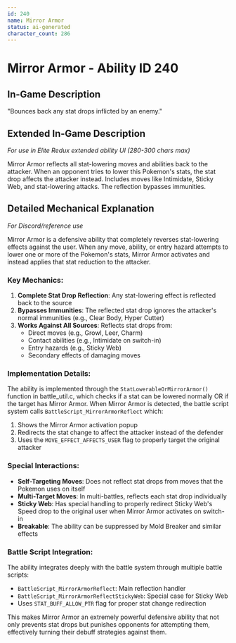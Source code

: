 ```yaml
---
id: 240
name: Mirror Armor
status: ai-generated
character_count: 286
---
```


# Mirror Armor - Ability ID 240

## In-Game Description
"Bounces back any stat drops inflicted by an enemy."

## Extended In-Game Description
*For use in Elite Redux extended ability UI (280-300 chars max)*

Mirror Armor reflects all stat-lowering moves and abilities back to the attacker. When an opponent tries to lower this Pokemon's stats, the stat drop affects the attacker instead. Includes moves like Intimidate, Sticky Web, and stat-lowering attacks. The reflection bypasses immunities.

## Detailed Mechanical Explanation
*For Discord/reference use*

Mirror Armor is a defensive ability that completely reverses stat-lowering effects against the user. When any move, ability, or entry hazard attempts to lower one or more of the Pokemon's stats, Mirror Armor activates and instead applies that stat reduction to the attacker.

### Key Mechanics:

1. **Complete Stat Drop Reflection**: Any stat-lowering effect is reflected back to the source
2. **Bypasses Immunities**: The reflected stat drop ignores the attacker's normal immunities (e.g., Clear Body, Hyper Cutter)
3. **Works Against All Sources**: Reflects stat drops from:
   - Direct moves (e.g., Growl, Leer, Charm)
   - Contact abilities (e.g., Intimidate on switch-in)
   - Entry hazards (e.g., Sticky Web)
   - Secondary effects of damaging moves

### Implementation Details:

The ability is implemented through the `StatLowerableOrMirrorArmor()` function in battle_util.c, which checks if a stat can be lowered normally OR if the target has Mirror Armor. When Mirror Armor is detected, the battle script system calls `BattleScript_MirrorArmorReflect` which:

1. Shows the Mirror Armor activation popup
2. Redirects the stat change to affect the attacker instead of the defender
3. Uses the `MOVE_EFFECT_AFFECTS_USER` flag to properly target the original attacker

### Special Interactions:

- **Self-Targeting Moves**: Does not reflect stat drops from moves that the Pokemon uses on itself
- **Multi-Target Moves**: In multi-battles, reflects each stat drop individually
- **Sticky Web**: Has special handling to properly redirect Sticky Web's Speed drop to the original user when Mirror Armor activates on switch-in
- **Breakable**: The ability can be suppressed by Mold Breaker and similar effects

### Battle Script Integration:

The ability integrates deeply with the battle system through multiple battle scripts:
- `BattleScript_MirrorArmorReflect`: Main reflection handler
- `BattleScript_MirrorArmorReflectStickyWeb`: Special case for Sticky Web
- Uses `STAT_BUFF_ALLOW_PTR` flag for proper stat change redirection

This makes Mirror Armor an extremely powerful defensive ability that not only prevents stat drops but punishes opponents for attempting them, effectively turning their debuff strategies against them.